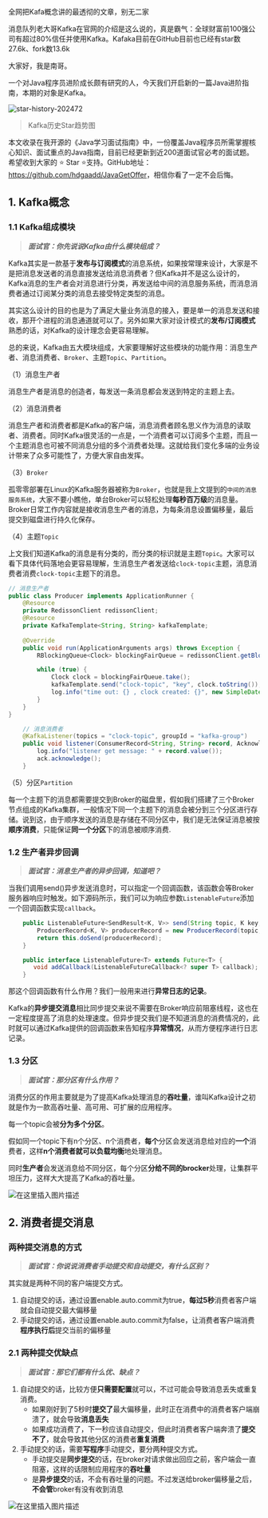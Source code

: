全网把Kafa概念讲的最透彻的文章，别无二家

消息队列老大哥Kafka在官网的介绍是这么说的，真是霸气：全球财富前100强公司有超过80%信任并使用Kafka。Kafaka目前在GitHub目前也已经有star数27.6k、fork数13.6k

大家好，我是南哥。

一个对Java程序员进阶成长颇有研究的人，今天我们开启新的一篇Java进阶指南，本期的对象是Kafka。

![star-history-202472](D:\code\z-mine\JavaGetOffer\Kafka专栏\Kafka生产者消费者\star-history-202472.png)

> Kafka历史Star趋势图

本文收录在我开源的《Java学习面试指南》中，一份覆盖Java程序员所需掌握核心知识、面试重点的Java指南，目前已经更新到近200道面试官必考的面试题。希望收到大家的 ⭐ Star ⭐支持。GitHub地址：<https://github.com/hdgaadd/JavaGetOffer>，相信你看了一定不会后悔。

## 1. Kafka概念

### 1.1 Kafka组成模块

> ***面试官：你先说说Kafka由什么模块组成？***

Kafka其实是一款基于**发布与订阅模式**的消息系统，如果按常理来设计，大家是不是把消息发送者的消息直接发送给消息消费者？但Kafka并不是这么设计的，Kafka消息的生产者会对消息进行分类，再发送给中间的消息服务系统，而消息消费者通过订阅某分类的消息去接受特定类型的消息。

其实这么设计的目的也是为了满足大量业务消息的接入，要是单一的消息发送和接收，那开个进程的消息通道就可以了。另外如果大家对设计模式的**发布/订阅模式**熟悉的话，对Kafka的设计理念会更容易理解。

总的来说，Kafka由五大模块组成，大家要理解好这些模块的功能作用：消息生产者、消息消费者、`Broker`、主题`Topic`、`Partition`。

（1）消息生产者

消息生产者是消息的创造者，每发送一条消息都会发送到特定的主题上去。

（2）消息消费者

消息生产者和消费者都是Kafka的客户端，消息消费者顾名思义作为消息的读取者、消费者。同时Kafka很灵活的一点是，一个消费者可以订阅多个主题，而且一个主题消息也可被不同消息分组的多个消费者处理。这就给我们变化多端的业务设计带来了众多可能性了，方便大家自由发挥。

（3）`Broker`

孤零零部署在Linux的Kafka服务器被称为`Broker`，也就是我上文提到的`中间的消息服务系统`，大家不要小瞧他，单台Broker可以轻松处理**每秒百万级**的消息量。Broker日常工作内容就是接收消息生产者的消息，为每条消息设置偏移量，最后提交到磁盘进行持久化保存。

（4）主题`Topic`

上文我们知道Kafka的消息是有分类的，而分类的标识就是主题`Topic`。大家可以看下具体代码落地会更容易理解，生消息生产者发送给`clock-topic`主题，消息消费者消费`clock-topic`主题下的消息。

```java
// 消息生产者
public class Producer implements ApplicationRunner {
    @Resource
    private RedissonClient redissonClient;
    @Resource
    private KafkaTemplate<String, String> kafkaTemplate;
    
    @Override
    public void run(ApplicationArguments args) throws Exception {
        RBlockingQueue<Clock> blockingFairQueue = redissonClient.getBlockingQueue("delay_queue");

        while (true) {
            Clock clock = blockingFairQueue.take();
            kafkaTemplate.send("clock-topic", "key", clock.toString());
            log.info("time out: {} , clock created: {}", new SimpleDateFormat("yyyy-MM-dd HH:mm:ss").format(new Date()), clock.getTime());
        }
    }
}
```

```java
    // 消息消费者
    @KafkaListener(topics = "clock-topic", groupId = "kafka-group")
    public void listener(ConsumerRecord<String, String> record, Acknowledgment ack) {
        log.info("listener get message: " + record.value());
        ack.acknowledge();
    }

```

（5）分区`Partition`

每一个主题下的消息都需要提交到Broker的磁盘里，假如我们搭建了三个Broker节点组成的Kafka集群，一般情况下同一个主题下的消息会被分到三个分区进行存储。说到这，由于顺序发送的消息是存储在不同分区中，我们是无法保证消息被按**顺序消费**，只能保证**同一个分区**下的消息被顺序消费.

### 1.2 生产者异步回调

> ***面试官：消息生产者的异步回调，知道吧？***

当我们调用send()异步发送消息时，可以指定一个回调函数，该函数会等Broker服务器响应时触发。如下源码所示，我们可以为响应参数`ListenableFuture`添加一个回调函数实现`callback`。

```java
    public ListenableFuture<SendResult<K, V>> send(String topic, K key, @Nullable V data) {
        ProducerRecord<K, V> producerRecord = new ProducerRecord(topic, key, data);
        return this.doSend(producerRecord);
    }

    public interface ListenableFuture<T> extends Future<T> {
       void addCallback(ListenableFutureCallback<? super T> callback);
    }
```

那这个回调函数有什么作用？我们一般用来进行**异常日志的记录**。

Kafka的**异步提交消息**相比同步提交来说不需要在Broker响应前阻塞线程，这也在一定程度提高了消息的处理速度。但异步提交我们是不知道消息的消费情况的，此时就可以通过Kafka提供的回调函数来告知程序**异常情况**，从而方便程序进行日志记录。

### 1.3 分区

> ***面试官：那分区有什么作用？***

消费分区的作用主要就是为了提高Kafka处理消息的**吞吐量**，谁叫Kafka设计之初就是作为一款高吞吐量、高可用、可扩展的应用程序。

每一个topic会被**分为多个分区**。

假如同一个topic下有n个分区、n个消费者，**每个**分区会发送消息给对应的**一个**消费者，这样**n个消费者就可以负载均衡**地处理消息。

同时**生产者**会发送消息给不同分区，每个分区**分给不同的brocker**处理，让集群平坦压力，这样大大提高了Kafka的吞吐量。

![在这里插入图片描述](https://img-blog.csdnimg.cn/direct/bb6d32040cfe437c9e2cf6f5dbf8e0ac.png#pic_center)

## 2. 消费者提交消息

### 两种提交消息的方式

> ***面试官：你说说消费者手动提交和自动提交，有什么区别？***

其实就是两种不同的客户端提交方式。

1. 自动提交的话，通过设置enable.auto.commit为true，**每过5秒**消费者客户端就会自动提交最大偏移量
2. 手动提交的话，通过设置enable.auto.commit为false，让消费者客户端消费**程序执行后**提交当前的偏移量

### 2.1 两种提交优缺点

> ***面试官：那它们都有什么优、缺点？***

1. 自动提交的话，比较方便**只需要配置**就可以，不过可能会导致消息丢失或重复消费。
   - 如果刚好到了5秒时**提交了**最大偏移量，此时正在消费中的消费者客户端崩溃了，就会导致**消息丢失**
   - 如果成功消费了，下一秒应该自动提交，但此时消费者客户端奔溃了**提交不了**，就会导致其他分区的消费者**重复消费**
2. 手动提交的话，需要**写程序**手动提交，要分两种提交方式。
   - 手动提交是**同步提交**的话，在broker对请求做出回应之前，客户端会一直阻塞，这样的话限制应用程序的**吞吐量**
   - 是**异步提交**的话，不会有吞吐量的问题。不过发送给broker偏移量之后，**不会管**broker有没有收到消息

![在这里插入图片描述](https://img-blog.csdnimg.cn/direct/8239593605f340a3bcb8fc2b3aee4503.png#pic_center)

